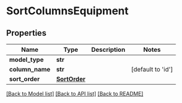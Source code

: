 # SortColumnsEquipment

## Properties
Name | Type | Description | Notes
------------ | ------------- | ------------- | -------------
**model_type** | **str** |  | 
**column_name** | **str** |  | [default to 'id']
**sort_order** | [**SortOrder**](SortOrder.md) |  | 

[[Back to Model list]](../README.md#documentation-for-models) [[Back to API list]](../README.md#documentation-for-api-endpoints) [[Back to README]](../README.md)

